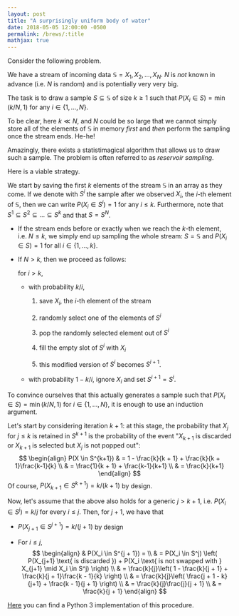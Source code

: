```yaml
---
layout: post
title: "A surprisingly uniform body of water"
date: 2018-05-05 12:00:00 -0500
permalink: /brews/:title
mathjax: true
---
```


Consider the following problem.

We have a stream of incoming data $\mathbb{S} = X_1, X_2, \dots, X_N$.
$N$ is *not* known in advance (i.e. $N$ is random) and is potentially
very very big.

The task is to draw a sample $S \subseteq \mathbb{S}$ of size $k \ge 1$
such that $P(X_i \in S) = \min (k / N, 1)$
for any $i \in \{1, \dots, N\}$.


To be clear, here $k \ll N$, and $N$ could be so large that we cannot
simply store all of the elements of $\mathbb{S}$ in memory *first*
and *then* perform the sampling once the stream ends.
He-he!

Amazingly, there exists a statistimagical algorithm that allows us to
draw such a sample.
The problem is often referred to as *reservoir sampling*.

Here is a viable strategy.

We start by saving the first $k$ elements of the stream $\mathbb{S}$
in an array as they come.
If we denote with $S^i$ the sample after we observed $X_i$, the $i$-th
element of $\mathbb{S}$, then we can write $P(X_i \in S^i) = 1$
for any $i \le k$.
Furthermore, note that $S^1 \subseteq S^2 \subseteq \dots \subseteq S^k$
and that $S = S^N$.

- If the stream ends before or exactly when we reach the $k$-th element,
  i.e. $N \le k$, we simply end up sampling the whole stream:
  $S = \mathbb{S}$ and $P(X_i \in S) = 1$
  for all $i \in \{1, \dots, k\}$.

- If $N > k$, then we proceed as follows:

  for $i > k$,

  - with probability $k / i$,

    1. save $X_i$, the $i$-th element of the stream

    2. randomly select one of the elements of $S^i$

    3. pop the randomly selected element out of $S^i$

    4. fill the empty slot of $S^i$ with $X_i$

    5. this modified version of $S^i$ becomes $S^{i+1}$.

  - with probability $1 - k / i$, ignore $X_i$ and set $S^{i + 1} = S^i$.

To convince ourselves that this actually generates a sample such that
$P(X_i \in S) = \min (k / N, 1)$ for $i \in \{1, \dots, N\}$,
it is enough to use an induction argument.
  
Let's start by considering iteration $k + 1$: at this stage,
the probability that $X_j$ for $j \le k$ is retained in $S^{k+1}$
is the probability of the event "$X_{k+1}$ is discarded or $X_{k+1}$ is
selected but $X_j$ is not popped out":
$$
\begin{align}
P(X \in S^{k+1}) & =
1 - \frac{k}{k + 1} + \frac{k}{k + 1}\frac{k-1}{k} \\
& = \frac{1}{k + 1} + \frac{k-1}{k+1} \\
& = \frac{k}{k+1}
\end{align}
$$
Of course, $P(X_{k+1} \in S^{k+1}) = k / (k + 1)$ by design.

Now, let's assume that the above also holds for a generic $j > k + 1$,
i.e. $P(X_i \in S^j) = k / j$ for every $i \le j$.
Then, for $j + 1$, we have that

- $P(X_{j+1} \in S^{j+1}) = k / (j + 1)$ by design

- For $i \le j$,
  $$
  \begin{align}
  & P(X_i \in S^{j + 1}) = \\
  & = P(X_i \in S^j) \left(
  P(X_{j+1} \text{ is discarded }) +
  P(X_i \text{ is not swapped with } X_{j+1} \mid X_i \in S^j)
  \right) \\
  & = \frac{k}{j}\left(
  1 - \frac{k}{j + 1} + 
  \frac{k}{j + 1}\frac{k - 1}{k}
  \right) \\ 
  & = \frac{k}{j}\left(
  \frac{j + 1 - k}{j+1} + \frac{k - 1}{j + 1}
  \right) \\
  & = 
  \frac{k}{j}\frac{j}{j + 1} \\
  & = \frac{k}{j + 1}
  \end{align}
  $$

[Here](https://github.com/mattiaciollaro/reservoir) you can find a
Python 3 implementation of this procedure.
